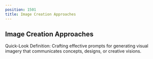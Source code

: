 ```yaml
---
position: 1501
title: Image Creation Approaches
---
```


## Image Creation Approaches

Quick-Look Definition: Crafting effective prompts for generating visual imagery that communicates concepts, designs, or creative visions.